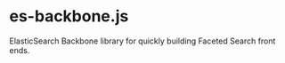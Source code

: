 es-backbone.js
==============

ElasticSearch Backbone library for quickly building Faceted Search front ends.